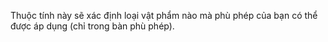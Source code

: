 Thuộc tính này sẽ xác định loại vật phẩm nào mà phù phép của bạn có thể được áp dụng (chỉ trong bàn phù phép).